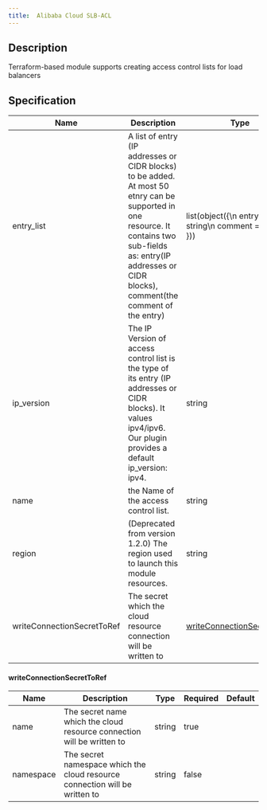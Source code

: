 ```yaml
---
title:  Alibaba Cloud SLB-ACL
---
```


## Description

Terraform-based module supports creating access control lists for load balancers

## Specification


 Name | Description | Type | Required | Default 
 ------------ | ------------- | ------------- | ------------- | ------------- 
 entry_list |  A list of entry (IP addresses or CIDR blocks) to be added. At most 50 etnry can be supported in one resource. It contains two sub-fields as: entry(IP addresses or CIDR blocks), comment(the comment of the entry) | list(object({\n    entry   = string\n    comment = string\n  })) | true |  
 ip_version | The IP Version of access control list is the type of its entry (IP addresses or CIDR blocks). It values ipv4/ipv6. Our plugin provides a default ip_version: ipv4. | string | false |  
 name | the Name of the access control list. | string | false |  
 region | (Deprecated from version 1.2.0) The region used to launch this module resources. | string | false |  
 writeConnectionSecretToRef | The secret which the cloud resource connection will be written to | [writeConnectionSecretToRef](#writeConnectionSecretToRef) | false |  


#### writeConnectionSecretToRef

 Name | Description | Type | Required | Default 
 ------------ | ------------- | ------------- | ------------- | ------------- 
 name | The secret name which the cloud resource connection will be written to | string | true |  
 namespace | The secret namespace which the cloud resource connection will be written to | string | false |  
